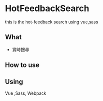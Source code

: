 # HotFeedbackSearch
this is the hot-feedback search using vue,sass

## What
- 實時搜尋

## How to use

## Using
Vue ,Sass, Webpack
